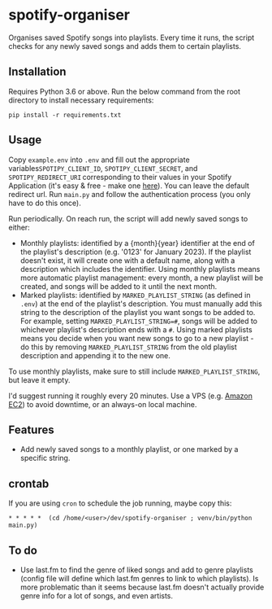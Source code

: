 # spotify-organiser
Organises saved Spotify songs into playlists. Every time it runs, the script checks for any newly saved songs and adds them to certain playlists.

## Installation

Requires Python 3.6 or above. Run the below command from the root directory to install necessary requirements:

    pip install -r requirements.txt


## Usage

Copy `example.env` into `.env` and fill out the appropriate variables`SPOTIPY_CLIENT_ID`, `SPOTIPY_CLIENT_SECRET`, and `SPOTIPY_REDIRECT_URI` corresponding to their values in your Spotify Application (it's easy & free - make one [here](https://developer.spotify.com/dashboard/applications)). You can leave the default redirect url. Run `main.py` and follow the authentication process (you only have to do this once).

Run periodically. On reach run, the script will add newly saved songs to either:

- Monthly playlists: identified by a {month}{year} identifier at the end of the playlist's description (e.g. '0123' for January 2023). If the playlist doesn't exist, it will create one with a default name, along with a description which includes the identifier. Using monthly playlists means more automatic playlist management: every month, a new playlist will be created, and songs will be added to it until the next month.
- Marked playlists: identified by `MARKED_PLAYLIST_STRING` (as defined in `.env`) at the end of the playlist's description. You must manually add this string to the description of the playlist you want songs to be added to. For example, setting `MARKED_PLAYLIST_STRING=#`, songs will be added to whichever playlist's description ends with a `#`. Using marked playlists means you decide when you want new songs to go to a new playlist - do this by removing `MARKED_PLAYLIST_STRING` from the old playlist description and appending it to the new one.

To use monthly playlists, make sure to still include `MARKED_PLAYLIST_STRING`, but leave it empty.

I'd suggest running it roughly every 20 minutes. Use a VPS (e.g. [Amazon EC2](https://aws.amazon.com/ec2/)) to avoid downtime, or an always-on local machine.

## Features

- Add newly saved songs to a monthly playlist, or one marked by a specific string.

## crontab

If you are using `cron` to schedule the job running, maybe copy this:

```
* * * * *  (cd /home/<user>/dev/spotify-organiser ; venv/bin/python main.py)
```

## To do

- Use last.fm to find the genre of liked songs and add to genre playlists (config file will define which last.fm genres to link to which playlists). Is more problematic than it seems because last.fm doesn't actually provide genre info for a lot of songs, and even artists.
